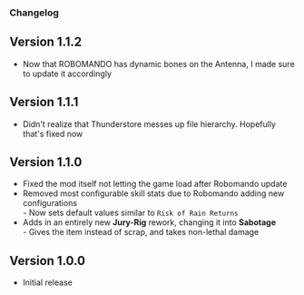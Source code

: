 ### Changelog
## Version 1.1.2
- Now that ROBOMANDO has dynamic bones on the Antenna, I made sure to update it accordingly
## Version 1.1.1
- Didn't realize that Thunderstore messes up file hierarchy. Hopefully that's fixed now
## Version 1.1.0
- Fixed the mod itself not letting the game load after Robomando update
- Removed most configurable skill stats due to Robomando adding new configurations
<br>- Now sets default values similar to ``Risk of Rain Returns``
- Adds in an entirely new **Jury-Rig** rework, changing it into **Sabotage**
<br>- Gives the item instead of scrap, and takes non-lethal damage
## Version 1.0.0
- Initial release
